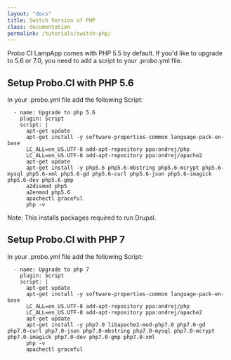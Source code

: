 ```yaml
---
layout: "docs"
title: Switch Version of PHP
class: documentation
permalink: /tutorials/switch-php/
---
```

Probo CI LampApp comes with PHP 5.5 by default. If you'd like to upgrade to 5.6 or 7.0, you need to add a script
to your .probo.yml file.

## Setup Probo.CI with PHP 5.6

In your .probo.yml file add the following Script:

```
  - name: Upgrade to php 5.6
    plugin: Script
    script: |
      apt-get update
      apt-get install -y software-properties-common language-pack-en-base
      LC_ALL=en_US.UTF-8 add-apt-repository ppa:ondrej/php
      LC_ALL=en_US.UTF-8 add-apt-repository ppa:ondrej/apache2
      apt-get update
      apt-get install -y php5.6 php5.6-mbstring php5.6-mcrypt php5.6-mysql php5.6-xml php5.6-gd php5.6-curl php5.6-json php5.6-imagick php5.6-dev php5.6-gmp
      a2dismod php5
      a2enmod php5.6
      apachectl graceful
      php -v
```

Note: This installs packages required to run Drupal.

## Setup Probo.CI with PHP 7

In your .probo.yml file add the following Script:

```
  - name: Upgrade to php 7
    plugin: Script
    script: |
      apt-get update
      apt-get install -y software-properties-common language-pack-en-base
      LC_ALL=en_US.UTF-8 add-apt-repository ppa:ondrej/php
      LC_ALL=en_US.UTF-8 add-apt-repository ppa:ondrej/apache2
      apt-get update
      apt-get install -y php7.0 libapache2-mod-php7.0 php7.0-gd php7.0-curl php7.0-json php7.0-mbstring php7.0-mysql php7.0-mcrypt php7.0-imagick php7.0-dev php7.0-gmp php7.0-xml
      php -v
      apachectl graceful
```
